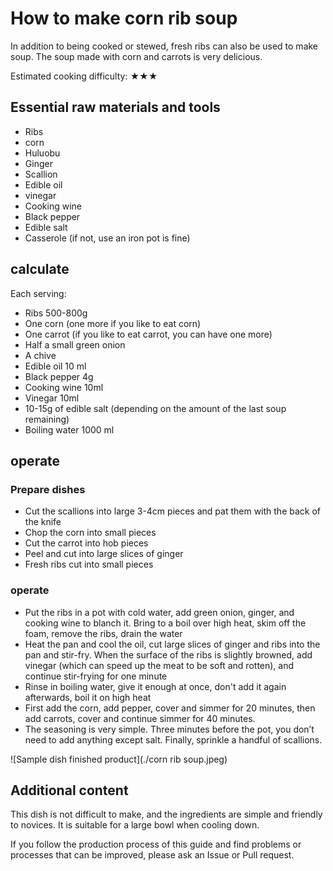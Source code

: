 # How to make corn rib soup

In addition to being cooked or stewed, fresh ribs can also be used to make soup. The soup made with corn and carrots is very delicious.

Estimated cooking difficulty: ★★★

## Essential raw materials and tools

* Ribs
* corn
* Huluobu
* Ginger
* Scallion
* Edible oil
* vinegar
* Cooking wine
* Black pepper
* Edible salt
* Casserole (if not, use an iron pot is fine)

## calculate

Each serving:

* Ribs 500-800g
* One corn (one more if you like to eat corn)
* One carrot (if you like to eat carrot, you can have one more)
* Half a small green onion
* A chive
* Edible oil 10 ml
* Black pepper 4g
* Cooking wine 10ml
* Vinegar 10ml
* 10-15g of edible salt (depending on the amount of the last soup remaining)
* Boiling water 1000 ml

## operate

### Prepare dishes

* Cut the scallions into large 3-4cm pieces and pat them with the back of the knife
* Chop the corn into small pieces
* Cut the carrot into hob pieces
* Peel and cut into large slices of ginger
* Fresh ribs cut into small pieces

### operate

* Put the ribs in a pot with cold water, add green onion, ginger, and cooking wine to blanch it. Bring to a boil over high heat, skim off the foam, remove the ribs, drain the water
* Heat the pan and cool the oil, cut large slices of ginger and ribs into the pan and stir-fry. When the surface of the ribs is slightly browned, add vinegar (which can speed up the meat to be soft and rotten), and continue stir-frying for one minute
* Rinse in boiling water, give it enough at once, don't add it again afterwards, boil it on high heat
* First add the corn, add pepper, cover and simmer for 20 minutes, then add carrots, cover and continue simmer for 40 minutes.
* The seasoning is very simple. Three minutes before the pot, you don’t need to add anything except salt. Finally, sprinkle a handful of scallions.

![Sample dish finished product](./corn rib soup.jpeg)

## Additional content

This dish is not difficult to make, and the ingredients are simple and friendly to novices. It is suitable for a large bowl when cooling down.

If you follow the production process of this guide and find problems or processes that can be improved, please ask an Issue or Pull request.